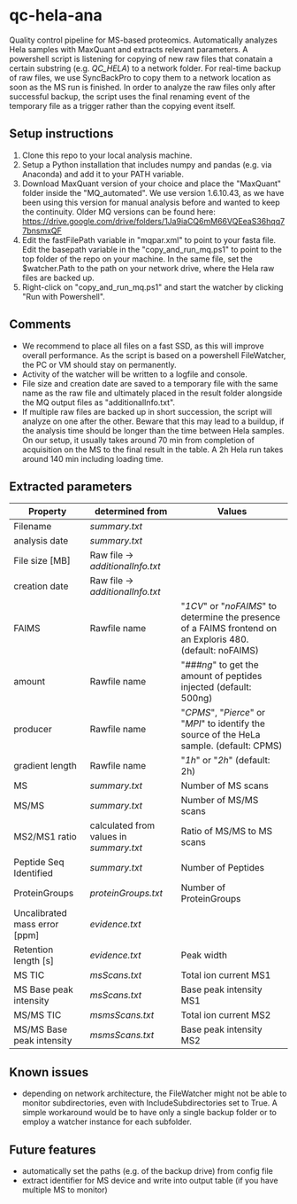 # qc-hela-ana
Quality control pipeline for MS-based proteomics. Automatically analyzes Hela samples with MaxQuant and extracts relevant parameters. A powershell script is listening for copying of new raw files that conatain a certain substring (e.g. *QC_HELA*) to a network folder. For real-time backup of raw files, we use SyncBackPro to copy them to a network location as soon as the MS run is finished. In order to analyze the raw files only after successful backup, the script uses the final renaming event of the temporary file as a trigger rather than the copying event itself. 

## Setup instructions
1. Clone this repo to your local analysis machine. 
2. Setup a Python installation that includes numpy and pandas (e.g. via Anaconda) and add it to your PATH variable. 
3. Download MaxQuant version of your choice and place the "MaxQuant" folder inside the "MQ_automated". We use version 1.6.10.43, as we have been using this version for manual analysis before and wanted to keep the continuity. Older MQ versions can be found here: https://drive.google.com/drive/folders/1Ja9iaCQ6mM66VQEeaS36hqq77bnsmxQF
5. Edit the fastFilePath variable in "mqpar.xml" to point to your fasta file. Edit the basepath variable in the "copy_and_run_mq.ps1" to point to the top folder of the repo on your machine. In the same file, set the $watcher.Path to the path on your network drive, where the Hela raw files are backed up.
6. Right-click on "copy_and_run_mq.ps1" and start the watcher by clicking "Run with Powershell".


## Comments
* We recommend to place all files on a fast SSD, as this will improve overall performance. As the script is based on a powershell FileWatcher, the PC or VM should stay on permanently.
* Activity of the watcher will be written to a logfile and console. 
* File size and creation date are saved to a temporary file with the same name as the raw file and ultimately placed in the result folder alongside the MQ output files as "additionalInfo.txt".
* If multiple raw files are backed up in short succession, the script will analyze on one after the other. Beware that this may lead to a buildup, if the analysis time should be longer than the time between Hela samples. On our setup, it usually takes around 70 min from completion of acquisition on the MS to the final result in the table. A 2h Hela run  takes around 140 min including loading time.

## Extracted parameters

| Property | determined from | Values |
| ------------- | ------------- | ------------- |
| Filename | _summary.txt_ |  |
| analysis date | _summary.txt_ |  |
| File size [MB] | Raw file -> _additionalInfo.txt_ |  |
| creation date | Raw file -> _additionalInfo.txt_ |  |
| FAIMS | Rawfile name | "_1CV_" or "_noFAIMS_" to determine the presence of a FAIMS frontend on an Exploris 480. (default: noFAIMS)  |
| amount | Rawfile name | "_###ng_" to get the amount of peptides injected (default: 500ng)  |
| producer | Rawfile name | "_CPMS_", "_Pierce_" or "_MPI_" to identify the source of the HeLa sample. (default: CPMS)  |
| gradient length | Rawfile name | "_1h_" or "_2h_" (default: 2h)  |
| MS |  _summary.txt_ | Number of MS scans |
| MS/MS |  _summary.txt_ | Number of MS/MS scans |
| MS2/MS1 ratio | calculated from values in _summary.txt_ | Ratio of MS/MS to MS scans |
| Peptide Seq Identified |  _summary.txt_ | Number of Peptides |
| ProteinGroups |  _proteinGroups.txt_ | Number of ProteinGroups |
| Uncalibrated mass error [ppm] | _evidence.txt_ |  |
| Retention length [s] | _evidence.txt_ | Peak width |
| MS TIC | _msScans.txt_ | Total ion current MS1 |
| MS Base peak intensity | _msScans.txt_ | Base peak intensity MS1 |
| MS/MS TIC | _msmsScans.txt_ | Total ion current MS2 |
| MS/MS Base peak intensity | _msmsScans.txt_ | Base peak intensity MS2 |  

## Known issues
* depending on network architecture, the FileWatcher might not be able to monitor subdirectories, even with IncludeSubdirectories set to True. A simple workaround would be to have only a single backup folder or to employ a watcher instance for each subfolder. 

## Future features
* automatically set the paths (e.g. of the backup drive) from config file
* extract identifier for MS device and write into output table (if you have multiple MS to monitor)
